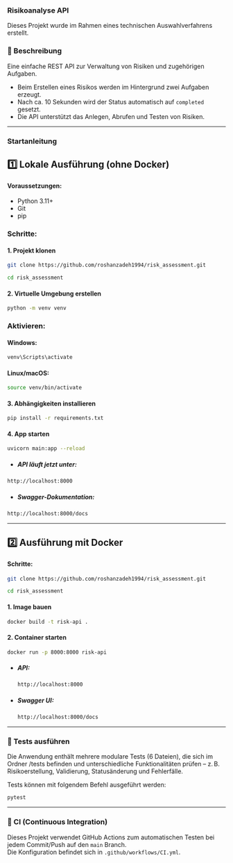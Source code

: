 ### Risikoanalyse API

Dieses Projekt wurde im Rahmen eines technischen Auswahlverfahrens erstellt.

### 📝 Beschreibung

Eine einfache REST API zur Verwaltung von Risiken und zugehörigen Aufgaben.

- Beim Erstellen eines Risikos werden im Hintergrund zwei Aufgaben erzeugt.
- Nach ca. 10 Sekunden wird der Status automatisch auf `completed` gesetzt.
- Die API unterstützt das Anlegen, Abrufen und Testen von Risiken.

---

###  Startanleitung

## 1️⃣ Lokale Ausführung (ohne Docker)

#### Voraussetzungen:

- Python 3.11+
- Git
- pip

### Schritte:

#### 1. Projekt klonen
```bash
git clone https://github.com/roshanzadeh1994/risk_assessment.git
```
```bash
cd risk_assessment
```

#### 2. Virtuelle Umgebung erstellen
```bash
python -m venv venv
```
### Aktivieren:
#### Windows:

```bash
venv\Scripts\activate
```
#### Linux/macOS:
```bash
source venv/bin/activate
```
#### 3. Abhängigkeiten installieren
```bash
pip install -r requirements.txt
```
#### 4. App starten
```bash
uvicorn main:app --reload
```
- ##### API läuft jetzt unter:
```bash
http://localhost:8000
 ```

- ##### Swagger-Dokumentation:
```bash
http://localhost:8000/docs
```
---

## 2️⃣ Ausführung mit Docker

#### Schritte:
```bash
git clone https://github.com/roshanzadeh1994/risk_assessment.git
```
```bash
cd risk_assessment
```
#### 1. Image bauen

```bash
docker build -t risk-api .
 ```

#### 2. Container starten

```bash
docker run -p 8000:8000 risk-api
 ```


- ##### API:
  ```bash
  http://localhost:8000
  ```

- ##### Swagger UI:
  ```bash
  http://localhost:8000/docs
  ```
---

### 🧪 Tests ausführen
Die Anwendung enthält mehrere modulare Tests (6 Dateien),
die sich im Ordner /tests befinden und unterschiedliche Funktionalitäten prüfen –
z. B. Risikoerstellung, Validierung, Statusänderung und Fehlerfälle.

Tests können mit folgendem Befehl ausgeführt werden:
```bash 
pytest
```

---

### 🔄 CI (Continuous Integration)

Dieses Projekt verwendet GitHub Actions zum automatischen Testen bei jedem Commit/Push auf den `main` Branch.  
Die Konfiguration befindet sich in `.github/workflows/CI.yml`.

